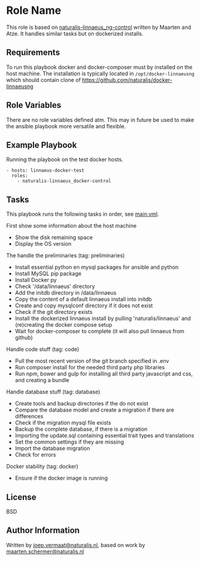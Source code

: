 Role Name
=========

This role is based on [naturalis-linnaeus_ng-control](https://github.com/naturalis/linnaeus_ng_control/tree/master/linnaeus.ansible/roles/naturalis-linnaeus_ng-control) written by Maarten and Atze. It handles similar
tasks but on dockerized installs.

Requirements
------------

To run this playbook docker and docker-composer must by installed on the host machine. The 
installation is typically located in `/opt/docker-linnaeusng` which should contain clone of
https://github.com/naturalis/docker-linnaeusng


Role Variables
--------------

There are no role variables defined atm. This may in future be used to make the ansible playbook more 
versatile and flexible.


Example Playbook
----------------

Running the playbook on the test docker hosts.

    - hosts: linnaeus-docker-test
      roles:
        - naturalis-linnaeus_docker-control
Tasks
-----

This playbook runs the following tasks in order, see [main.yml](https://github.com/naturalis/linnaeus_ng_control/blob/master/linnaeus.ansible/roles/naturalis-linnaeus_docker-control/tasks/main.yml).


First show some information about the host machine

* Show the disk remaining space
* Display the OS version

The handle the preliminaries (tag: preliminaries)

* Install essential python en mysql packages for ansible and python
* Install MySQL pip package
* Install Docker py
* Check '/data/linnaeus' directory
* Add the initdb directory in /data/linnaeus
* Copy the content of a default linnaeus install into initdb
* Create and copy mysqlconf directory if it does not exist
* Check if the git directory exists
* Install the dockerized linnaeus install by pulling 'naturalis/linnaeus' and (re)creating the docker compose setup
* Wait for docker-composer to complete (it will also pull linnaeus from github)

Handle code stuff (tag: code)

* Pull the most recent version of the git branch specified in .env
* Run composer install for the needed third party php libraries
* Run npm, bower and gulp for installing all third party javascript and css, and creating a bundle

Handle database stuff (tag: database)

* Create tools and backup directories if the do not exist
* Compare the database model and create a migration if there are differences
* Check if the migration mysql file exists
* Backup the complete database, if there is a migration
* Importing the update.sql containing essential trait types and translations
* Set the common settings if they are missing
* Import the database migration
* Check for errors

Docker stability (tag: docker)

* Ensure if the docker image is running



License
-------

BSD

Author Information
------------------

Written by joep.vermaat@naturalis.nl, based on work by maarten.schermer@naturalis.nl

